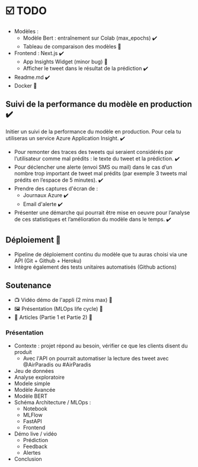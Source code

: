 # ☑️ TODO

- Modèles : 
  - Modèle Bert : entraînement sur Colab (max_epochs) ✔️
  - Tableau de comparaison des modèles 🚧
- Frontend : Next.js ✔️
  - App Insights Widget (minor bug) 🚧
  - Afficher le tweet dans le résultat de la prédiction ✔️
- Readme.md ✔️
- Docker 🚧

## Suivi de la performance du modèle en production ✔️

Initier un suivi de la performance du modèle en production. Pour cela tu utiliseras un service Azure Application Insight. ✔️

- Pour remonter des traces des tweets qui seraient considérés par l’utilisateur comme mal prédits : le texte du tweet et la prédiction. ✔️
- Pour déclencher une alerte (envoi SMS ou mail) dans le cas d’un nombre trop important de tweet mal prédits (par exemple 3 tweets mal prédits en l’espace de 5 minutes). ✔️
- Prendre des captures d'écran de : 
  - Journaux Azure  ✔️
  - Email d'alerte ✔️
- Présenter une démarche qui pourrait être mise en oeuvre pour l’analyse de ces statistiques et l’amélioration du modèle dans le temps. ✔️

## Déploiement 🚧

- Pipeline de déploiement continu du modèle que tu auras choisi via une API (Git + Github + Heroku)
- Intègre également des tests unitaires automatisés (Github actions)

## Soutenance

- 📺 Vidéo démo de l'appli (2 mins max) 🚧
- 🖼️ Présentation (MLOps life cycle) 🚧
- 📝 Articles (Partie 1 et Partie 2) 🚧

### Présentation 

- Contexte : projet répond au besoin, vérifier ce que les clients disent du produit 
  - Avec l'API on pourrait automatiser la lecture des tweet avec @AirParadis ou #AirParadis
- Jeu de données 
- Analyse exploratoire 
- Modele simple
- Modèle Avancée
- Modèle BERT
- Schéma Architecture / MLOps : 
  - Notebook
  - MLFlow
  - FastAPI
  - Frontend
- Démo live / vidéo 
  - Prédiction
  - Feedback
  - Alertes
- Conclusion
